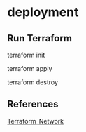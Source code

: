 # deployment

## Run Terraform

terraform init

terraform apply

terraform destroy

## References
[Terraform_Network](https://registry.terraform.io/modules/terraform-aws-modules/vpc/aws/latest)

